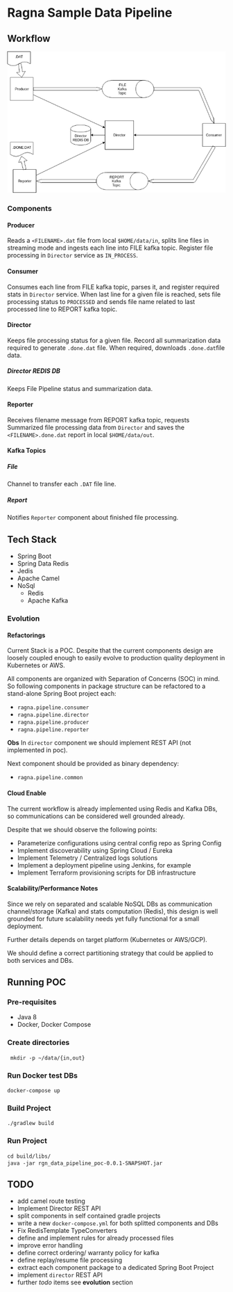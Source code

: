 # Ragna Sample Data Pipeline


## Workflow

![](data_pipeline.png)

### Components

#### Producer

Reads a `<FILENAME>.dat` file from local `$HOME/data/in`, splits line files in streaming mode and ingests each line into FILE kafka topic. Register file processing in `Director` service as `IN_PROCESS`.

#### Consumer

Consumes each line from FILE kafka topic, parses it, and register required stats in  `Director` service. When last line for a given file is reached, sets file processing status to `PROCESSED` and sends file name related to last processed line to  REPORT kafka topic.

#### Director

Keeps file processing status for a given file. Record all summarization data required to generate `.done.dat` file. When required, downloads `.done.dat`file data.

##### Director REDIS DB

Keeps File Pipeline status and summarization data.

#### Reporter

Receives filename message from REPORT kafka topic, requests Summarized file processing data from `Director` and saves the `<FILENAME>.done.dat` report in local `$HOME/data/out`.

#### Kafka Topics

##### File

Channel to transfer each `.DAT` file line.

##### Report

Notifies `Reporter` component about finished file processing.

## Tech Stack

* Spring Boot
* Spring Data Redis
* Jedis
* Apache Camel
* NoSql
    * Redis
    * Apache Kafka

### Evolution

#### Refactorings

Current Stack is a POC. Despite that the current components design are loosely coupled enough to easily evolve to production quality deployment in Kubernetes or AWS. 

All components are organized with Separation of Concerns (SOC) in mind. So following components in package structure can be refactored to a stand-alone Spring Boot project each:

* `ragna.pipeline.consumer`
* `ragna.pipeline.director`
* `ragna.pipeline.producer`
* `ragna.pipeline.reporter`

**Obs** In `director` component we should implement REST API (not implemented in poc).

Next component should be provided as binary dependency:

* `ragna.pipeline.common`

#### Cloud Enable

The current workflow is already impĺemented using Redis and Kafka DBs, so communications can be considered well grounded already.

Despite that we should observe the following points:

* Parameterize configurations using central config repo as Spring Config
* Implement discoverability using Spring Cloud / Eureka
* Implement Telemetry / Centralized logs solutions
* Implement a deployment pipeline using Jenkins, for example
* Implement Terraform provisioning scripts for DB infrastructure

#### Scalability/Performance Notes

Since we rely on separated and scalable NoSQL DBs as communication channel/storage (Kafka) and stats computation (Redis), this design is well grounded for future scalability needs yet fully functional for a small deployment. 

Further details depends on target platform (Kubernetes or AWS/GCP).

We should define a correct partitioning strategy that could be applied to both services and DBs.

## Running POC

### Pre-requisites

* Java 8
* Docker, Docker Compose

### Create directories

```
 mkdir -p ~/data/{in,out}
```

### Run Docker test DBs

```
docker-compose up
```

### Build Project

```
./gradlew build

```

### Run Project

```
cd build/libs/
java -jar rgn_data_pipeline_poc-0.0.1-SNAPSHOT.jar
```

## TODO

* add camel route testing
* Implement Director REST API
* split components in self contained gradle projects
* write a new `docker-compose.yml` for both splitted components and DBs
* Fix RedisTemplate TypeConverters
* define and implement rules for already processed files
* improve error handling
* define correct ordering/ warranty policy for kafka
* define replay/resume file processing
* extract each component package to a dedicated Spring Boot Project
* implement `director` REST API
* further *todo*  items see **evolution** section


